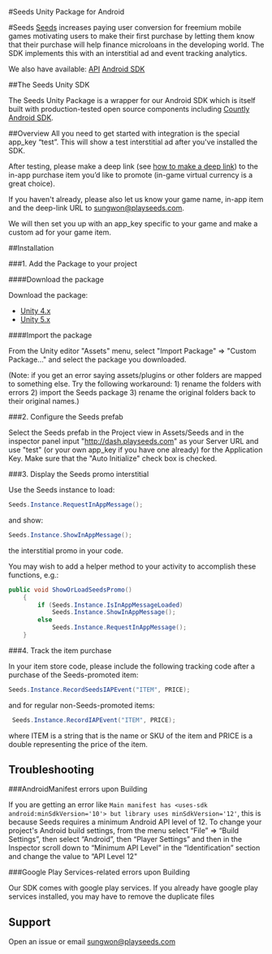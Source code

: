 #Seeds Unity Package for Android

#Seeds
[Seeds](http://www.playseeds.com) increases paying user conversion for freemium mobile games motivating users to make their first purchase by letting them know that their purchase will help finance microloans in the developing world. The SDK implements this with an interstitial ad and event tracking analytics.

We also have available:
[API](https://github.com/therealseeds/seeds-public-api)
[Android SDK](https://github.com/therealseeds/seeds-sdk-android)

##The Seeds Unity SDK

The Seeds Unity Package is a wrapper for our Android SDK which is itself built with production-tested open source components including [Countly Android SDK](https://github.com/Countly/seeds-sdk-android).

##Overview
All you need to get started with integration is the special app_key “test”. This will show a test interstitial ad after you've installed the SDK.

After testing, please make a deep link (see [how to make a deep link](https://developer.android.com/training/app-indexing/deep-linking.html)) to the in-app purchase item you’d like to promote (in-game virtual currency is a great choice).

If you haven't already, please also let us know your game name, in-app item and the deep-link URL to [sungwon@playseeds.com](sungwon@playseeds.com).

We will then set you up with an app_key specific to your game and make a custom ad for your game item.

##Installation

###1. Add the Package to your project

####Download the package

Download the package:
- [Unity 4.x](https://bintray.com/artifact/download/seedsinc/maven/unity-sdk%20/%200.2.2/SeedsSDK022_Unity4.unitypackage)
- [Unity 5.x](https://bintray.com/artifact/download/seedsinc/maven/unity-sdk%20/%200.2.2/SeedsSDK022_Unity5.unitypackage)

####Import the package

From the Unity editor "Assets" menu, select "Import Package" => "Custom Package..." and select the package you downloaded.

(Note: if you get an error saying assets/plugins or other folders are mapped to something else. Try the following workaround: 1) rename the folders with errors 2) import the Seeds package 3) rename the original folders back to their original names.)

###2. Configure the Seeds prefab

Select the Seeds prefab in the Project view in Assets/Seeds and in the inspector panel input "http://dash.playseeds.com" as your Server URL and use "test" (or your own app_key if you have one already) for the Application Key. Make sure that the "Auto Initialize" check box is checked.

###3. Display the Seeds promo interstitial

Use the Seeds instance to load:

```c#
Seeds.Instance.RequestInAppMessage();
```

and show:

```c#
Seeds.Instance.ShowInAppMessage();
```

the interstitial promo in your code.

You may wish to add a helper method to your activity to accomplish these functions, e.g.:

```c#
public void ShowOrLoadSeedsPromo()
    {
        if (Seeds.Instance.IsInAppMessageLoaded)
            Seeds.Instance.ShowInAppMessage();
        else
            Seeds.Instance.RequestInAppMessage();
    }
```

###4. Track the item purchase

In your item store code, please include the following tracking code after a purchase of the Seeds-promoted item:

```c#
Seeds.Instance.RecordSeedsIAPEvent("ITEM", PRICE);
```

and for regular non-Seeds-promoted items:

```c#
 Seeds.Instance.RecordIAPEvent("ITEM", PRICE);
```

where ITEM is a string that is the name or SKU of the item and PRICE is a double representing the price of the item.

## Troubleshooting

###AndroidManifest errors upon Building

If you are getting an error like `Main manifest has <uses-sdk android:minSdkVersion='10'> but library uses minSdkVersion='12'`, this is because Seeds requires a minimum Android API level of 12. To change your project's Android build settings, from the menu select “File” => “Build Settings”, then select “Android”, then “Player Settings” and then in the Inspector scroll down to “Minimum API Level” in the “Identification” section and change the value to “API Level 12"

###Google Play Services-related errors upon Building

Our SDK comes with google play services. If you already have google play services installed, you may have to remove the duplicate files

## Support

Open an issue or email [sungwon@playseeds.com](sungwon@playseeds.com)
